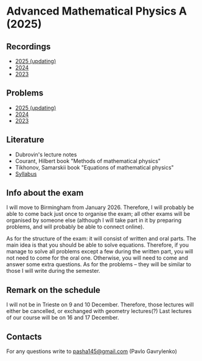 # Advanced Mathematical Physics A (2025)

## Recordings

- [2025 (updating)](https://youtube.com/playlist?list=PLFKddYJiFkm6NnXXPL_Gq72AqX-hu5jPz)
- [2024](https://youtube.com/playlist?list=PLFKddYJiFkm5HLc23j14r5TKbi2R6SM0C)
- [2023](https://youtube.com/playlist?list=PLFKddYJiFkm7suM8aHP6iLM_m2wQ31tyW)

## Problems

- [2025 (updating)](./problems/problems_2025.pdf)
- [2024](./problems/problems_2024.pdf)
- [2023](./problems/problems_2023.pdf)

## Literature

- Dubrovin's lecture notes
- Courant, Hilbert book "Methods of mathematical physics"
- Tikhonov, Samarskii book "Equations of mathematical physics"
- [Syllabus](https://units.coursecatalogue.cineca.it/insegnamenti/2025/118750/2025/1/10801?coorte=2025&schemaid=13028)

## Info about the exam

I will move to Birmingham from January 2026. Therefore, I will probably be able to come back just once to organise the exam; all other exams will be organised by someone else (although I will take part in it by preparing problems, and will probably be able to connect online).

As for the structure of the exam: it will consist of written and oral parts. The main idea is that you should be able to solve equations. Therefore, if you manage to solve all problems except a few during the written part, you will not need to come for the oral one. Otherwise, you will need to come and answer some extra questions. As for the problems – they will be similar to those I will write during the semester.

## Remark on the schedule

I will not be in Trieste on 9 and 10 December. Therefore, those lectures will either be cancelled, or exchanged with geometry lectures(?) Last lectures of our course will be on 16 and 17 December.

## Contacts

For any questions write to <pasha145@gmail.com> (Pavlo Gavrylenko)